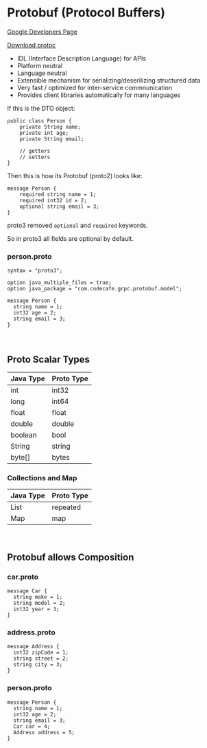 # Protobuf (Protocol Buffers)

[Google Developers Page](https://developers.google.com/protocol-buffers "Protocol Buffers")

[Download protoc](https://github.com/protocolbuffers/protobuf/releases "Download protoc")

* IDL (Interface Description Language) for APIs
* Platform neutral
* Language neutral
* Extensible mechanism for serializing/deserilizing structured data
* Very fast / optimized for inter-service commnunication
* Provides client libraries automatically for many languages

If this is the DTO object:

```
public class Person {
    private String name;
    private int age;
    private String email;
  
    // getters
    // setters
}
```

Then this is how its Protobuf (proto2) looks like:

```
message Person {
    required string name = 1;
    required int32 id = 2;
    optional string email = 3;
}
```

proto3 removed `optional` and `required` keywords.

So in proto3 all fields are optional by default.

### person.proto

```
syntax = "proto3";

option java_multiple_files = true;
option java_package = "com.codecafe.grpc.protobuf.model";

message Person {
  string name = 1;
  int32 age = 2;
  string email = 3;
}
```

<br>

## Proto Scalar Types

| **Java Type** | **Proto Type** |
|---------------|----------------|
| int           | int32          |
| long          | int64          |
| float         | float          |
| double        | double         |
| boolean       | bool           |
| String        | string         |
| byte[]        | bytes          |

### Collections and Map

| **Java Type** | **Proto Type** |
|---------------|----------------|
| List          | repeated       |
| Map           | map            |

<br>

## Protobuf allows Composition

### car.proto

```
message Car {
  string make = 1;
  string model = 2;
  int32 year = 3;
}
```

### address.proto

```
message Address {
  int32 zipCode = 1;
  string street = 2;
  string city = 3;
}
```

### person.proto

```
message Person {
  string name = 1;
  int32 age = 2;
  string email = 3;
  Car car = 4;
  Address address = 5;
}
```
